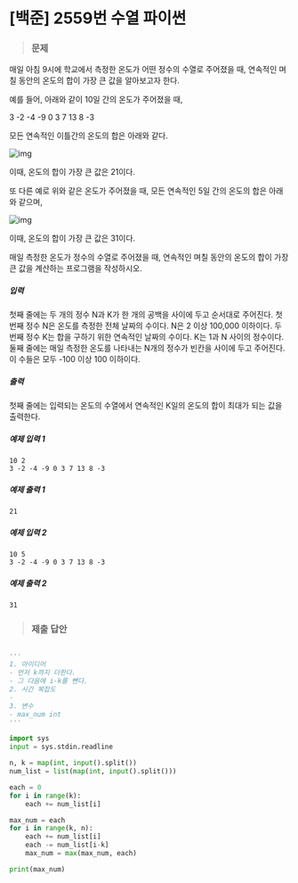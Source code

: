 # [백준] 2559번 수열 파이썬

> ### 문제

매일 아침 9시에 학교에서 측정한 온도가 어떤 정수의 수열로 주어졌을 때, 연속적인 며칠 동안의 온도의 합이 가장 큰 값을 알아보고자 한다.

예를 들어, 아래와 같이 10일 간의 온도가 주어졌을 때, 

3 -2 -4 -9 0 3 7 13 8 -3

모든 연속적인 이틀간의 온도의 합은 아래와 같다.

![img](https://upload.acmicpc.net/563b6bfd-12ff-4275-a869-90fdd43b6deb/-/preview/)

이때, 온도의 합이 가장 큰 값은 21이다. 

또 다른 예로 위와 같은 온도가 주어졌을 때, 모든 연속적인 5일 간의 온도의 합은 아래와 같으며, 

![img](https://upload.acmicpc.net/cb8d846c-2f90-475a-8901-1fb69de87397/-/preview/)

이때, 온도의 합이 가장 큰 값은 31이다.

매일 측정한 온도가 정수의 수열로 주어졌을 때, 연속적인 며칠 동안의 온도의 합이 가장 큰 값을 계산하는 프로그램을 작성하시오. 

##### 입력

첫째 줄에는 두 개의 정수 N과 K가 한 개의 공백을 사이에 두고 순서대로 주어진다. 첫 번째 정수 N은 온도를 측정한 전체 날짜의 수이다. N은 2 이상 100,000 이하이다. 두 번째 정수 K는 합을 구하기 위한 연속적인 날짜의 수이다. K는 1과 N 사이의 정수이다. 둘째 줄에는 매일 측정한 온도를 나타내는 N개의 정수가 빈칸을 사이에 두고 주어진다. 이 수들은 모두 -100 이상 100 이하이다. 

##### 출력

첫째 줄에는 입력되는 온도의 수열에서 연속적인 K일의 온도의 합이 최대가 되는 값을 출력한다.

##### 예제 입력 1

```
10 2
3 -2 -4 -9 0 3 7 13 8 -3
```

##### 예제 출력 1

```
21
```

##### 예제 입력 2

```
10 5
3 -2 -4 -9 0 3 7 13 8 -3
```

##### 예제 출력 2

```
31
```

> ### 제출 답안

```python

'''
1. 아이디어
- 먼저 k까지 더한다.
- 그 다음에 i-k를 뺀다.
2. 시간 복잡도
- 
3. 변수
- max_num int
'''

import sys
input = sys.stdin.readline

n, k = map(int, input().split())
num_list = list(map(int, input().split()))

each = 0
for i in range(k):
    each += num_list[i]

max_num = each
for i in range(k, n):
    each += num_list[i]
    each -= num_list[i-k]
    max_num = max(max_num, each)

print(max_num)
```

